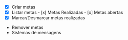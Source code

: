 - [x]  Criar metas
- [x] Listar metas
        - [x] Metas Realizadas
        - [x] Metas abertas
- [x] Marcar/Desmarcar metas realizadas
- Remover metas
- Sistemas de mensagens 
